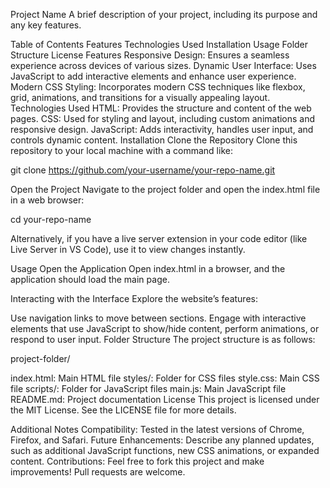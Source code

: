 Project Name
A brief description of your project, including its purpose and any key features.

Table of Contents
Features
Technologies Used
Installation
Usage
Folder Structure
License
Features
Responsive Design: Ensures a seamless experience across devices of various sizes.
Dynamic User Interface: Uses JavaScript to add interactive elements and enhance user experience.
Modern CSS Styling: Incorporates modern CSS techniques like flexbox, grid, animations, and transitions for a visually appealing layout.
Technologies Used
HTML: Provides the structure and content of the web pages.
CSS: Used for styling and layout, including custom animations and responsive design.
JavaScript: Adds interactivity, handles user input, and controls dynamic content.
Installation
Clone the Repository
Clone this repository to your local machine with a command like:

git clone https://github.com/your-username/your-repo-name.git

Open the Project
Navigate to the project folder and open the index.html file in a web browser:

cd your-repo-name

Alternatively, if you have a live server extension in your code editor (like Live Server in VS Code), use it to view changes instantly.

Usage
Open the Application
Open index.html in a browser, and the application should load the main page.

Interacting with the Interface
Explore the website’s features:

Use navigation links to move between sections.
Engage with interactive elements that use JavaScript to show/hide content, perform animations, or respond to user input.
Folder Structure
The project structure is as follows:

project-folder/

index.html: Main HTML file
styles/: Folder for CSS files
style.css: Main CSS file
scripts/: Folder for JavaScript files
main.js: Main JavaScript file
README.md: Project documentation
License
This project is licensed under the MIT License. See the LICENSE file for more details.

Additional Notes
Compatibility: Tested in the latest versions of Chrome, Firefox, and Safari.
Future Enhancements: Describe any planned updates, such as additional JavaScript functions, new CSS animations, or expanded content.
Contributions: Feel free to fork this project and make improvements! Pull requests are welcome.


